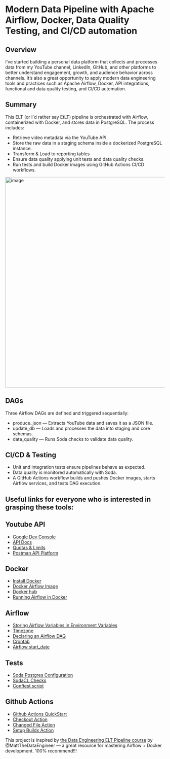 # Modern Data Pipeline with Apache Airflow, Docker, Data Quality Testing, and CI/CD automation

## Overview

I’ve started building a personal data platform that collects and processes data from my YouTube channel, LinkedIn, GitHub, and other platforms to better understand engagement, growth, and audience behavior across channels. It’s also a great opportunity to apply modern data engineering tools and practices such as Apache Airflow, Docker, API integrations, functional and data quality testing, and CI/CD automation.

## Summary
This ELT (or I`d rather say EtLT) pipeline is orchestrated with Airflow, containerized with Docker, and stores data in PostgreSQL. The process includes:
* Retrieve video metadata via the YouTube API.
* Store the raw data in a staging schema inside a dockerized PostgreSQL instance.
* Transform & Load to reporting tables
* Ensure data quality applying unit tests and data quality checks.
* Run tests and build Docker images using GitHub Actions CI/CD workflows.
<img width="773" height="664" alt="image" src="https://github.com/user-attachments/assets/8884df62-bb68-466d-bf4d-8e2ff72ebf7d" />

## DAGs
Three Airflow DAGs are defined and triggered sequentially:
* produce_json — Extracts YouTube data and saves it as a JSON file.
* update_db — Loads and processes the data into staging and core schemas.
* data_quality — Runs Soda checks to validate data quality.

## CI/CD & Testing
* Unit and integration tests ensure pipelines behave as expected.
* Data quality is monitored automatically with Soda.
* A GitHub Actions workflow builds and pushes Docker images, starts Airflow services, and tests DAG execution.

## Useful links for everyone who is interested in grasping these tools:

## Youtube API
* [Google Dev Console](https://console.cloud.google.com/cloud-resource-manager)
* [API Docs](https://developers.google.com/youtube/v3/docs)
* [Quotas & Limits](https://developers.google.com/youtube/v3/determine_quota_cost)
* [Postman API Platform](https://www.postman.com/)

## Docker
* [Install Docker](https://docs.docker.com/engine/install/)
* [Docker Airflow Image](https://hub.docker.com/r/apache/airflow)
* [Docker hub](https://hub.docker.com/repositories/timoshtop)
* [Running Airflow in Docker](https://airflow.apache.org/docs/apache-airflow/stable/howto/docker-compose/index.html)

## Airflow

* [Storing Airflow Variables in Environment Variables](https://airflow.apache.org/docs/apache-airflow/stable/howto/variable.html)
* [Timezone](https://timezonedb.com/time-zones)
* [Declaring an Airflow DAG](https://airflow.apache.org/docs/apache-airflow/stable/core-concepts/dags.html#declaring-a-dag)
* [Crontab](https://crontab.guru/)
* [Airflow start_date](https://airflow.apache.org/docs/apache-airflow/stable/faq.html#what-s-the-deal-with-start-date)

## Tests

* [Soda Postgres Configuration](https://docs.soda.io/data-source-reference/connect-postgres)
* [SodaCL Checks](https://docs.soda.io/soda-cl-overview)
* [Conftest script](https://docs.pytest.org/en/stable/reference/fixtures.html)

## Github Actions

* [Github Actions QuickStart](https://docs.github.com/en/actions/get-started/quickstart)
* [Checkout Action](https://github.com/actions/checkout)
* [Changed File Action](https://github.com/tj-actions/changed-files)
* [Setup Buildx Action](https://github.com/docker/setup-buildx-action)

This project is inspired by [the Data Engineering ELT Pipeline course](https://www.udemy.com/course/start-your-data-engineering-journey-project-based-learning/#instructor-1) by @MattTheDataEngineer — a great resource for mastering Airflow + Docker development. 100% recommend!!!
